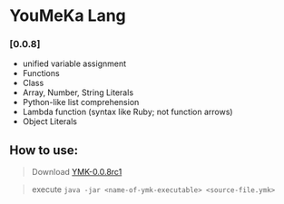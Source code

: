 # YouMeKa Lang
### [0.0.8]
* unified variable assignment
* Functions
* Class
* Array, Number, String Literals
* Python-like list comprehension
* Lambda function (syntax like Ruby; not function arrows)
* Object Literals

## How to use:
> Download [YMK-0.0.8rc1](ttps://github.com/mczvc-biomew/YouMeKaLang/releases/download/0.0.8/YMK-0.0.8rc1.jar)

> execute
> ``java -jar <name-of-ymk-executable> <source-file.ymk>``
